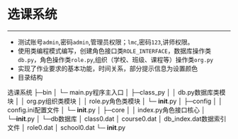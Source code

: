 ﻿# 选课系统

-----

 - 测试账号`admin`,密码`admin`,管理员权限；`lmc`,密码`123`,讲师权限。
 - 使用类编程模式编写，创建角色接口类`ROLE_INTERFACE`，数据库操作类`db.py`，角色操作类`role.py`,组织（学校、班级、课程等）操作类`org.py`
 - 实现了作业要求的基本功能，时间关系，部分提示信息为设置颜色
 - 目录结构

选课系统
    ├─bin
    │  └─ main.py程序主入口
    │
    ├─class_py
    │  │  db.py数据库类模块
    │  │  org.py组织类模块
    │  │  role.py角色类模块
    │  └─ __init__.py
    │
    ├─config
    │  │   config.ini配置文件
    │  └─  __init__.py
    │
    ├─core
    │  │  index.py角色接口核心
    │  └─__init__.py
    │
    └─db数据库
        │  class0.dat
        │  course0.dat
        │  db_index.dat数据索引文件
        │  role0.dat
        │  school0.dat
        └─ __init__.py




